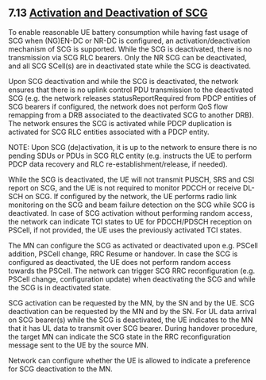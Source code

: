 
## 7.13 [Activation and Deactivation of SCG](../../3GPP%20features/SCG%20deactivation.md)

To enable reasonable UE battery consumption while having fast usage of SCG when (NG)EN-DC or NR-DC is configured, an activation/deactivation mechanism of SCG is supported. While the SCG is deactivated, there is no transmission via SCG RLC bearers. Only the NR SCG can be deactivated, and all SCG SCell(s) are in deactivated state while the SCG is deactivated.

Upon SCG deactivation and while the SCG is deactivated, the network ensures that there is no uplink control PDU transmission to the deactivated SCG (e.g. the network releases statusReportRequired from PDCP entities of SCG bearers if configured, the network does not perform QoS flow remapping from a DRB associated to the deactivated SCG to another DRB). The network ensures the SCG is activated while PDCP duplication is activated for SCG RLC entities associated with a PDCP entity.

NOTE: Upon SCG (de)activation, it is up to the network to ensure there is no pending SDUs or PDUs in SCG RLC entity (e.g. instructs the UE to perform PDCP data recovery and RLC re-establishment/release, if needed).

While the SCG is deactivated, the UE will not transmit PUSCH, SRS and CSI report on SCG, and the UE is not required to monitor PDCCH or receive DL-SCH on SCG. If configured by the network, the UE performs radio link monitoring on the SCG and beam failure detection on the SCG while SCG is deactivated. In case of SCG activation without performing random access, the network can indicate TCI states to UE for PDCCH/PDSCH reception on PSCell, if not provided, the UE uses the previously activated TCI states.

The MN can configure the SCG as activated or deactivated upon e.g. PSCell addition, PSCell change, RRC Resume or handover. In case the SCG is configured as deactivated, the UE does not perform random access towards the PSCell. The network can trigger SCG RRC reconfiguration (e.g. PSCell change, configuration update) when deactivating the SCG and while the SCG is in deactivated state.

SCG activation can be requested by the MN, by the SN and by the UE. SCG deactivation can be requested by the MN and by the SN. For UL data arrival on SCG bearer(s) while the SCG is deactivated, the UE indicates to the MN that it has UL data to transmit over SCG bearer. During handover procedure, the target MN can indicate the SCG state in the RRC reconfiguration message sent to the UE by the source MN.

Network can configure whether the UE is allowed to indicate a preference for SCG deactivation to the MN.
